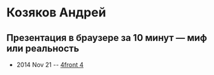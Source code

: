 # Козяков Андрей

## Презентация в браузере за 10 минут — миф или реальность
- 2014 Nov 21 -- [4front 4](https://youtu.be/Tje4GQcKlX4)    
